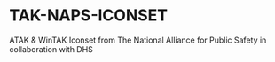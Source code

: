 # TAK-NAPS-ICONSET
ATAK &amp; WinTAK Iconset from The National Alliance for Public Safety in collaboration with DHS

